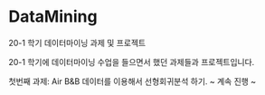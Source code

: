# DataMining
20-1 학기 데이터마이닝 과제 및 프로젝트 

20-1 학기에 데이터마이닝 수업을 들으면서 했던 과제들과 프로젝트입니다.

첫번째 과제: Air B&B 데이터를 이용해서 선형회귀분석 하기.
~ 계속 진행 ~ 
